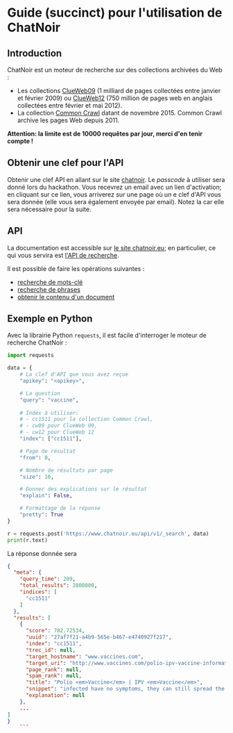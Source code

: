 # Guide (succinct) pour l'utilisation de ChatNoir

## Introduction

ChatNoir est un moteur de recherche sur des collections archivées du Web :

- Les collections [ClueWeb09](https://lemurproject.org/clueweb09/) (1 milliard de pages collectées entre janvier et février 2009) ou [ClueWeb12](https://lemurproject.org/clueweb12/) (750 million de pages web en anglais collectées entre février et mai 2012).
- La collection [Common Crawl](http://commoncrawl.org/) datant de novembre 2015. Common Crawl archive les pages Web depuis 2011.


**Attention: la limite est de 10000 requêtes par jour, merci d'en tenir compte !**

## Obtenir une clef pour l'API

Obtenir une clef API en allant sur le site  [chatnoir](https://www.chatnoir.eu/apikey). Le *passcode* à utiliser sera donné lors du hackathon. Vous recevrez un email avec un lien d'activation; en cliquant sur ce lien, vous arriverez sur une page où un e clef d'API vous sera donnée (elle vous sera également envoyée par email). Notez la car elle sera nécessaire pour la suite.

## API

La documentation est accessible sur [le site chatnoir.eu](https://www.chatnoir.eu/doc/); en particulier, ce qui vous servira est [l'API de recherche](https://www.chatnoir.eu/doc/api/).

Il est possible de faire les opérations suivantes :

- [recherche de mots-clé](https://www.chatnoir.eu/doc/api/#api-basics)
- [recherche de phrases](https://www.chatnoir.eu/doc/api/#phrase-search)
- [obtenir le contenu d'un document](https://www.chatnoir.eu/doc/api/#retrieving-full-documents)

## Exemple en Python

Avec la librairie Python `requests`, il est facile d'interroger le moteur de recherche ChatNoir :

```python
import requests

data = {
    # La clef d'API que vous avez reçue
    "apikey": "<apikey>",

    # La question
    "query": "vaccine",
    
    # Index à utiliser: 
    # - cc1511 pour la collection Common Crawl, 
    # - cw09 pour ClueWeb 09, 
    # - cw12 pour ClueWeb 12
    "index": ["cc1511"],

    # Page de résultat 
    "from": 0,

    # Nombre de résultats par page
    "size": 10,

    # Donner des explications sur le résultat
    "explain": False,

    # Formattage de la réponse 
    "pretty": True
}

r = requests.post('https://www.chatnoir.eu/api/v1/_search', data)
print(r.text)
```

La réponse donnée sera 

```json
{
  "meta": {
    "query_time": 209,
    "total_results": 2800000,
    "indices": [
      "cc1511"
    ]
  },
  "results": [
    {
      "score": 782.72534,
      "uuid": "27af7f21-a4b9-565e-b467-e4740927f217",
      "index": "cc1511",
      "trec_id": null,
      "target_hostname": "www.vaccines.com",
      "target_uri": "http://www.vaccines.com/polio-ipv-vaccine-information.cfm",
      "page_rank": null,
      "spam_rank": null,
      "title": "Polio <em>Vaccine</em> | IPV <em>Vaccine</em>",
      "snippet": "infected have no symptoms, they can still spread the disease to others.29 Before the polio <em>vaccine</em>, 13,000 to 20,000 cases of polio were reported each year in the United States.30 The US is now polio-free because of vaccination. However, that doesn&#x27;t mean people don&#x27;t need the polio <em>vaccine</em>. Polio is",
      "explanation": null
    },
    ...
]
}
    ```
